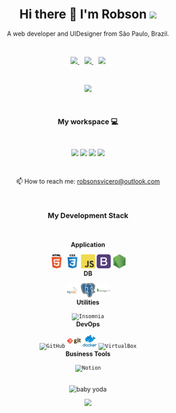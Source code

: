 <h1 align='center'>
  Hi there 👋 I'm Robson <img src="https://emojis.slackmojis.com/emojis/images/1605479290/10677/among_us.png?1605479290" width="30"/>
</h1>

<p align='center'>
  A web developer and UIDesigner from São Paulo, Brazil.
</p><br>


<p align='center'>
  <a href='https://api.whatsapp.com/send?phone=5511945899726&text=Ol%C3%A1!' target='_blank'>
  <img src='https://img.shields.io/badge/WhatsApp-25D366?style=for-the-badge&logo=whatsapp&logoColor=white' />
  </a>&nbsp;&nbsp;
  <a href='https://www.linkedin.com/in/robsonsvicero/'>
  <img src='https://img.shields.io/badge/linkedin-%230077B5.svg?&style=for-the-badge&logo=linkedin&logoColor=white' />
  </a>&nbsp;&nbsp;
  <a href='https://instagram.com/robsonsvicero'>
    <img src='https://img.shields.io/badge/instagram-%23E4405F.svg?&style=for-the-badge&logo=instagram&logoColor=white' />        
  </a>
  </p><br>
  
  <p align='center'>
  <a href="#"><img src="https://github-readme-stats.vercel.app/api?username=robsonsvicero&show_icons=true&count_private=true&theme=dark" width="350"></a>
</p><br>

<h3 align='center'>My workspace 💻</h3><br>

<p align='center'>
  
  <img src="https://img.shields.io/badge/Ubuntu-E95420?style=for-the-badge&logo=ubuntu&logoColor=white" />
  <img src="https://img.shields.io/badge/windows-%230078D6.svg?&style=for-the-badge&logo=windows&logoColor=white" />
  <img src="https://img.shields.io/badge/intel-core%20i5%2005th-%230071C5.svg?&style=for-the-badge&logo=intel&logoColor=white" />
  <img src="https://img.shields.io/badge/RAM-8GB-%230071C5.svg?&style=for-the-badge&logoColor=white" />
</p><br>

<p align='center'>
  📫 How to reach me: <a href='mailto:robsonsvicero@outlook.com'>robsonsvicero@outlook.com</a>
</p><br>

<h3 align='center'>My Development Stack</h3><br>
<div align='center'>
  
**Application**

<code><img height="32" src="https://raw.githubusercontent.com/github/explore/80688e429a7d4ef2fca1e82350fe8e3517d3494d/topics/html/html.png" alt="HTML5"/></code>
<code><img height="32" src="https://raw.githubusercontent.com/github/explore/80688e429a7d4ef2fca1e82350fe8e3517d3494d/topics/css/css.png" alt="CSS"/></code>
<code><img height="32" src="https://raw.githubusercontent.com/github/explore/80688e429a7d4ef2fca1e82350fe8e3517d3494d/topics/javascript/javascript.png" alt="Javascript"/></code>
<code><img height="32" src="https://raw.githubusercontent.com/github/explore/80688e429a7d4ef2fca1e82350fe8e3517d3494d/topics/bootstrap/bootstrap.png" alt="Bootstrap"/></code>
<code><img height="32" src="https://raw.githubusercontent.com/github/explore/80688e429a7d4ef2fca1e82350fe8e3517d3494d/topics/nodejs/nodejs.png" alt="Nodejs"/></code>
<br>
**DB**

<code><img height="32" src="https://raw.githubusercontent.com/github/explore/80688e429a7d4ef2fca1e82350fe8e3517d3494d/topics/mysql/mysql.png" alt="MySQL"/></code>
<code><img height="32" src="https://raw.githubusercontent.com/github/explore/80688e429a7d4ef2fca1e82350fe8e3517d3494d/topics/postgresql/postgresql.png" alt="PostegreSQL"/></code>
<code><img height="32" src="https://raw.githubusercontent.com/github/explore/80688e429a7d4ef2fca1e82350fe8e3517d3494d/topics/mongodb/mongodb.png" alt="MongoDB"/></code>
<br>
**Utilities**

<code><img height="32" src="https://dashboard.snapcraft.io/site_media/appmedia/2018/04/twitter-card-icon.png" alt="Insomnia"/></code>
<br>
**DevOps**

<code><img height="32" src="https://cdn3.iconfinder.com/data/icons/inficons/512/github.png" alt="GitHub"/></code>
<code><img height="32" src="https://raw.githubusercontent.com/github/explore/80688e429a7d4ef2fca1e82350fe8e3517d3494d/topics/git/git.png" alt="Git"/></code>
<code><img height="32" src="https://raw.githubusercontent.com/github/explore/80688e429a7d4ef2fca1e82350fe8e3517d3494d/topics/docker/docker.png" alt="Docker"/></code>
<code><img height="32" src="https://img.utdstc.com/icon/c2f/773/c2f7733df6524599afea694769062bc12d389fb4178f8be7b644c5e802fbbc17:200" alt="VirtualBox"/></code>
<br>
**Business Tools**

<code><img height="32" src="https://cdn.iconscout.com/icon/free/png-512/notion-1693557-1442598.png" alt="Notion"/></code>
</div><br/>

<div align="center">
  <img src="https://media.giphy.com/media/Wn74RUT0vjnoU98Hnt/giphy.gif" alt="baby yoda" />

  <a href="#"><img src="https://badges.pufler.dev/visits/robsonsvicero/robsonsvicero"></a>
</div><br>
